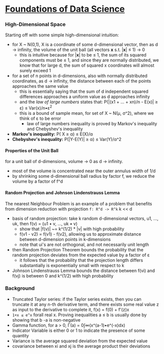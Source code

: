 # [Foundations of Data Science](https://www.cs.cornell.edu/jeh/book2016June9.pdf)
### High-Dimensional Space
Starting off with some simple high-dimensional intuition:
- for X ~ N(0,1), X is a coordinate of some d-dimensional vector, then as d -> infinity, the volume of the unit ball (all vectors **x** s.t. |**x**| ≤ 1) -> 0
  - this is intuitive because for |**x**| to be ≤ 1, the sum of its squared components must be ≤ 1, and since they are normally distributed, we know that for large d, the sum of squared x coordinates will almost surely exceed 1
- for a set of n points in d-dimensions, also with normally distributed coordinates, as d -> infinity, the distance between each of the points approaches the same value
  - this is essentially saying that the sum of d independent squared differences approaches a uniform value as d approaches infinity
  - and the *law of large numbers* states that: P(|(x1 + ... + xn)/n - E(x)| ≥ &epsilon;) ≤ Var(x)/n•&epsilon;<sup>2</sup>
  - this is a bound of sample mean, for set of X ~ N(&mu;, &sigma;^2), where we think of &epsilon; to be error
    - law of large numbers inequality is proved by Markov's inequality and Chebyshev's inequality
- **Markov's inequality:** P( X ≥ &alpha;) ≤ E(X)/&alpha;
- **Chebyshev's inequality:** P(|Y-E(Y)| ≥ &alpha;) ≤ Var(Y)/&alpha;^2

#### Properties of the Unit Ball
for a unit ball of d-dimensions, volume -> 0 as d -> infinity.
- most of the volume is concentrated near the outer annulus width of 1/d
- by shrinking some d-dimensional ball radius by factor f, we reduce the volume by a factor of f^d

#### Random Projection and Johnson Lindenstrauss Lemma
The nearest Neighbour Problem is an example of a problem that benefits from dimension reduction with projection `f: R^d -> R^k` k << d
- basis of random projection: take k random d-dimensional vectors, u1, ..., uk, then f(v) = (u1 • v, ..., uk • v)
  - show that |f(v)| ~= k^(1/2) * |v| with high probability
  - f(v1 - v2) = f(v1) - f(v2), allowing us to approximate distance between d-dimension points in k-dimensions
  - note that ui's are not orthogonal, and not necessarily unit length
- then Random Projection Theorem bounds the probability that the random projection deviates from the expected value by a factor of &epsilon;
  - it follows that the probability that the projection length differs substantially is exponentially small with respect to k
- Johnson Lindenstrauss Lemma bounds the distance between f(vi) and f(vj) is between 0 and k^(1/2) with high probability

### Background
- Truncated Taylor series: if the Taylor series exists, then you can truncate it at any n-th derivative term, and there exists some real value z as input to the derivative to complete it, f(x) = f(0) + f'(z)x
- `1+x ≤ e^x` forall real x. Proving inequalities a ≤ b is usually done by showing that b -a is non-negative
- Gamma function, for a > 0, &Gamma;(a) = 0∫∞(x^(a-1)•e^(-x)dx)
- Indicator Variable is either 0 or 1 to indicate the presence of some quantity
- Variance is the average squared deviation from the expected value
- covariance between xi and xj is the average product their deviations
